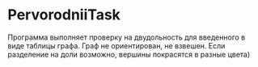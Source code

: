 # PervorodniiTask
Программа выполняет проверку на двудольность для введенного в виде таблицы графа. Граф не ориентирован, не взвешен. Если разделение на доли возможно, вершины покрасятся в разные цвета)
